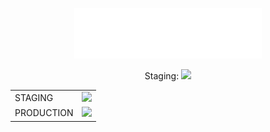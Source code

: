 <p align="center">
  <a href="https://tresnoir.com">
    <img alt="Gatsby" src="./src/images/tres-noir-text.png" width="300" />
  </a>
</p>
<!-- <h1 align="center">
  Tres Noir
</h1> -->

<p align="center" valign="center">
  Staging: <img src="https://api.netlify.com/api/v1/badges/9f0468ef-95c3-4672-b4da-25e64b884895/deploy-status">
</p>

<table align="center">
  <tr>
    <td valign="center">STAGING</td>
    <td valign="center"><img src="https://api.netlify.com/api/v1/badges/9f0468ef-95c3-4672-b4da-25e64b884895/deploy-status" />
    </td>
  </tr>
    <tr>
    <td valign="center">PRODUCTION</td>
    <td valign="center"><img src="https://api.netlify.com/api/v1/badges/f008f229-b184-4e7c-8838-cac8efbedfa0/deploy-status" />
    </td>
  </tr>
</table>
